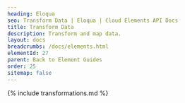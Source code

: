 ```yaml
---
heading: Eloqua
seo: Transform Data | Eloqua | Cloud Elements API Docs
title: Transform Data
description: Transform and map data.
layout: docs
breadcrumbs: /docs/elements.html
elementId: 27
parent: Back to Element Guides
order: 25
sitemap: false
---
```


{% include transformations.md %}
